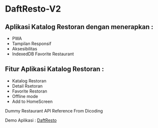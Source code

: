 # DaftResto-V2

## Aplikasi Katalog Restoran dengan menerapkan :

* PWA
* Tampilan Responsif
* Aksesibilitas
* IndexedDB Favorite Restaurant

## Fitur Aplikasi Katalog Restoran :
* Katalog Restoran
* Detail Rsetoran
* Favorite Restoran
* Offline mode
* Add to HomeScreen

Dummy Restaurant API Reference From Dicoding
<p>Demo Aplikasi : <a href="https://neizarkevin-daftresto-v2.netlify.app/">DaftResto</a></p>

